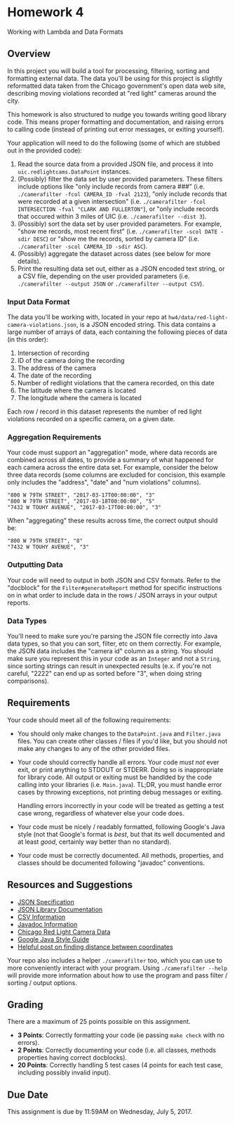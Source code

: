 Homework 4
===
Working with Lambda and Data Formats


Overview
---
In this project you will build a tool for processing, filtering, sorting and
formatting external data. The data you'll be using for this project is
slightly reformatted data taken from the Chicago government's open data web
site, describing moving violations recorded at "red light" cameras around
the city.

This homework is also structured to nudge you towards writing good library
code.  This means proper formatting and documentation, and raising errors
to calling code (instead of printing out error messages, or exiting yourself).

Your application will need to do the following (some of which are stubbed out
in the provided code):

1.  Read the source data from a provided JSON file, and process it into
    `uic.redlightcams.DataPoint` instances.
2.  (Possibly) filter the data set by user provided parameters.  These filters
    include options like "only include records from camera ###" (i.e.
    `./camerafilter -fcol CAMERA_ID -fval 2123`), "only include records
    that were recorded at a given intersection" (i.e. `./camerafilter -fcol
    INTERSECTION -fval "CLARK AND FULLERTON"`), or "only include records that
    occured within 3 miles of UIC (i.e. `./camerafilter --dist 3`).
3.  (Possibly) sort the data set by user provided parameters.  For example,
    "show me records, most recent first" (i.e. `./camerafilter -scol DATE
    -sdir DESC`) or "show me the records, sorted by camera ID" (i.e.
    `./camerafilter -scol CAMERA_ID -sdir ASC`).
4.  (Possibly) aggregate the dataset across dates (see below for more details).
5.  Print the resulting data set out, either as a JSON encoded text string,
    or a CSV file, depending on the user provided parameters (i.e.
    `./camerafilter --output JSON` or `./camerafilter --output CSV`).


### Input Data Format
The data you'll be working with, located in your repo at
`hw4/data/red-light-camera-violations.json`, is a JSON encoded string.  This
data contains a large number of arrays of data, each containing the following
pieces of data (in this order):

1.  Intersection of recording
2.  ID of the camera doing the recording
3.  The address of the camera
4.  The date of the recording
5.  Number of redlight violations that the camera recorded, on this date
6.  The latitude where the camera is located
7.  The longitude where the camera is located

Each row / record in this dataset represents the number of red light violations
recorded on a specific camera, on a given date.


### Aggregation Requirements
Your code must support an "aggregation" mode, where data records are combined
across all dates, to provide a summary of what happened for each camera
across the entire data set. For example, consider the below three data records
(some columns are excluded for concision, this example only includes
the "address", "date" and "num violations" columns).

    "800 W 79TH STREET", "2017-03-17T00:00:00", "3"
    "800 W 79TH STREET", "2017-03-18T00:00:00", "5"
    "7432 W TOUHY AVENUE", "2017-03-17T00:00:00", "3"

When "aggregating" these results across time, the correct output should be:

    "800 W 79TH STREET", "8"
    "7432 W TOUHY AVENUE", "3"


### Outputting Data
Your code will need to output in both JSON and CSV formats.  Refer to the
"docblock" for the `Filter#generateReport` method for specific instructions
on in what order to include data in the rows / JSON arrays in your output
reports.


### Data Types
You'll need to make sure you're parsing the JSON file correctly into Java
data types, so that you can sort, filter, etc on them correctly.  For example,
the JSON data includes the "camera id" column as a string.  You should make
sure you represent this in your code as an `Integer` and not a `String`, since
sorting strings can result in unexpected results (e.x. if you're not careful,
"2222" can end up as sorted before "3", when doing string comparisons).


Requirements
---
Your code should meet all of the following requirements:

* You should only make changes to the `DataPoint.java` and `Filter.java`
  files.  You can create other classes / files if you'd like, but you should
  not make any changes to any of the other provided files.
* Your code should correctly handle all errors.  Your code *must not* ever
  exit, or print anything to STDOUT or STDERR. Doing so is inappropriate
  for library code.  All output or exiting must be handlded by the code
  calling into your libraries (i.e. `Main.java`).  TL;DR, you must handle
  error cases by throwing exceptions, not printing debug messages or
  exiting.

  Handling errors incorrectly in your code will be treated as getting a
  test case wrong, regardless of whatever else your code does.
* Your code must be nicely / readably formatted, following Google's Java
  style (not that Google's format is *best*, but that its well documented
  and at least *good*, certainly way better than no standard).
* Your code must be correctly documented.  All methods, properties, and
  classes should be documented following "javadoc" conventions.


Resources and Suggestions
---
* [JSON Specification](http://json.org/)
* [JSON Library Documentation](http://www.json.org.cn/resource/javadoc/org/json/package-summary.html)
* [CSV Information](https://en.wikipedia.org/wiki/Comma-separated_values)
* [Javadoc Information](http://www.oracle.com/technetwork/java/javase/documentation/index-137868.html)
* [Chicago Red Light Camera Data](https://data.cityofchicago.org/Transportation/Red-Light-Camera-Violations/spqx-js37)
* [Google Java Style Guide](https://google.github.io/styleguide/javaguide.html)
* [Helpful post on finding distance between coordinates](https://gis.stackexchange.com/questions/142326/calculating-longitude-length-in-miles)

Your repo also includes a helper `./camerafilter` too, which you can use
to more conveniently interact with your program.  Using `./camerafilter --help`
will provide more information about how to use the program and pass filter /
sorting / output options.



Grading
---
There are a maximum of 25 points possible on this assignment.

* **3 Points**:  Correctly formatting your code (ie passing `make check` with
                 no errors).
* **2 Points**:  Correctly documenting your code (i.e. all classes, methods
                 properties having correct docblocks).
* **20 Points**: Correctly handling 5 test cases (4 points for each test case,
                 including possibly invalid input).


Due Date
---
This assignment is due by 11:59AM on Wednesday, July 5, 2017.
